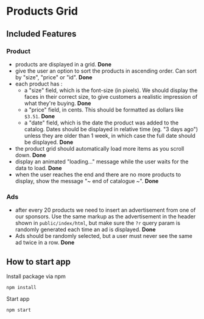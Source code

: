 Products Grid
====

Included Features
----
### Product
- products are displayed in a grid. **Done**
- give the user an option to sort the products in ascending order. Can sort by "size", "price" or "id". **Done**
- each product has :
  - a "size" field, which is the font-size (in pixels). We should display the faces in their correct size, to give customers a realistic impression of what they're buying. **Done**
  - a "price" field, in cents. This should be formatted as dollars like `$3.51`. **Done**
  - a "date" field, which is the date the product was added to the catalog. Dates should be displayed in relative time (eg. "3 days ago") unless they are older than 1 week, in which case the full date should be displayed. **Done**
- the product grid should automatically load more items as you scroll down. **Done**
- display an animated "loading..." message while the user waits for the data to load. **Done**
- when the user reaches the end and there are no more products to display, show the message "~ end of catalogue ~". **Done**
### Ads
- after every 20 products we need to insert an advertisement from one of our sponsors. Use the same markup as the advertisement in the header shown in `public/index/html`, but make sure the `?r` query param is randomly generated each time an ad is displayed. **Done**
- Ads should be randomly selected, but a user must never see the same ad twice in a row. **Done**

How to start app
----
Install package via npm
```
npm install
```
Start app
```
npm start
```
